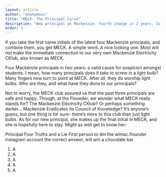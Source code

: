 ```yaml
---
layout: article
author: "anonymous"
title: "MECK: The Principal Curse"
description: "New principal at Mackenzie: fourth change in 2 years. Is it a curse??"
order: 4
---
```


If you take the first name initials of the latest four Mackenzie principals, and combine them, you get MECK. A simple word. A nice looking one. Most will not make the immediate connection to our very own Mackenzie Electricity CKlub, also known as MECK. 

Four Mackenzie principals in two years: a valid cause for suspicion amongst students. I mean, how many principals does it take to screw in a light bulb? Many fingers now turn to point at MECK. After all, they do worship light bulbs. Who are they, and what have they done to our principals? 

Not to worry, the MECK club assured us that the past three principals are safe and happy. Though, at the Flounder, we wonder what MECK really stands for? The Mackenzie Electricity CKlub? Or perhaps something darker… Mackenzie Eradicates its Council of Knowledge? It’s anyone’s guess, but one thing is for sure– there’s more to this club than just light bulbs. As for our new principal, she makes up the final initial in MECK, and she is hopefully here to stay. Might as well get to know her:

Principal Four Truths and a Lie
First person to dm the wlmac.flounder instagram account the correct answer, will win a chocolate bar

1. A
2. A
3. A
4. A
5. A
